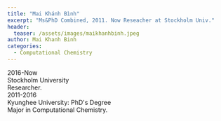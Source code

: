```yaml
---
title: "Mai Khánh Bình"
excerpt: "Ms&PhD Combined, 2011. Now Reseacher at Stockholm Univ."
header:
  teaser: /assets/images/maikhanhbinh.jpeg
author: Mai Khanh Binh
categories:
  - Computational Chemistry
---
```


<div class="container">
  <div id="timeline">
    <div class="timelineitem">
     <div class="tdate">2016-Now</div>
      <div class="ttitle">Stockholm University</div>
      <div class="tdesc">Researcher.</div>
    </div>
    <div class="timelineitem">
      <div class="tdate">2011-2016
      </div>
      <div class="ttitle">Kyunghee University: PhD's Degree</div>
      <div class="tdesc">Major in Computational Chemistry.</div>
    </div>
  </div>
</div>